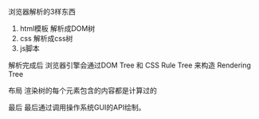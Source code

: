 浏览器解析的3样东西
1. html模板 解析成DOM树
2. css 解析成css树
3. js脚本

解析完成后
浏览器引擎会通过DOM Tree 和 CSS Rule Tree 来构造 Rendering Tree

布局
渲染树的每个元素包含的内容都是计算过的

最后
最后通过调用操作系统GUI的API绘制。
